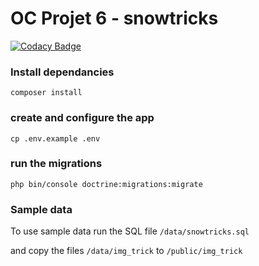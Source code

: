 # OC Projet 6 - snowtricks

[![Codacy Badge](https://api.codacy.com/project/badge/Grade/8f554dd65a9f4fd992a4b50434c1617d)](https://app.codacy.com/gh/lima-fox/OC-projet6?utm_source=github.com&utm_medium=referral&utm_content=lima-fox/OC-projet6&utm_campaign=Badge_Grade_Settings)


### Install dependancies
```shell
composer install
```

### create and configure the app
```shell
cp .env.example .env
```

### run the migrations
```shell
php bin/console doctrine:migrations:migrate
 ```

### Sample data

To use sample data run the SQL file `/data/snowtricks.sql`

and copy the files `/data/img_trick` to `/public/img_trick`




